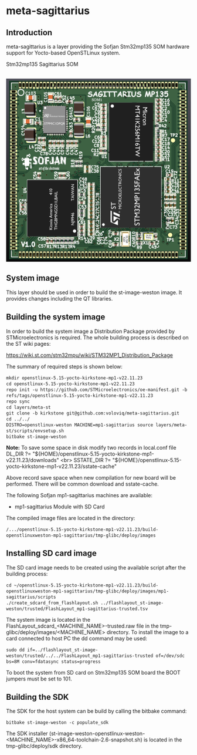 # meta-sagittarius

## Introduction

meta-sagittarius is a layer providing the Sofjan Stm32mp135 SOM hardware support for Yocto-based OpenSTLinux system.

Stm32mp135 Sagittarius SOM<br>
<br>

![Product View](mp13-sagittarius.png) <br>

## System image

This layer should be used in order to build the st-image-weston image. It provides changes including the QT libraries.

## Building the system image

In order to build the system image a Distribution Package provided by STMicroelectronics is required. The whole building process is described on the ST wiki pages:

https://wiki.st.com/stm32mpu/wiki/STM32MP1_Distribution_Package

The summary of required steps is shown below:

```shell
mkdir openstlinux-5.15-yocto-kirkstone-mp1-v22.11.23
cd openstlinux-5.15-yocto-kirkstone-mp1-v22.11.23
repo init -u https://github.com/STMicroelectronics/oe-manifest.git -b refs/tags/openstlinux-5.15-yocto-kirkstone-mp1-v22.11.23
repo sync
cd layers/meta-st
git clone -b kirkstone git@github.com:voloviq/meta-sagittarius.git
cd ../../
DISTRO=openstlinux-weston MACHINE=mp1-sagittarius source layers/meta-st/scripts/envsetup.sh
bitbake st-image-weston
```
**Note:**
To save some space in disk modify two records in local.conf file <br>
DL_DIR ?= "${HOME}/openstlinux-5.15-yocto-kirkstone-mp1-v22.11.23/downloads" <br>
SSTATE_DIR ?= "${HOME}/openstlinux-5.15-yocto-kirkstone-mp1-v22.11.23/sstate-cache" <br>

Above record save space when new compilation for new board will be performed. There will be common download and sstate-cache.

The following Sofjan mp1-sagittarius machines are available:
* mp1-sagittarius Module with SD Card

The compiled image files are located in the directory:

```
/.../openstlinux-5.15-yocto-kirkstone-mp1-v22.11.23/build-openstlinuxweston-mp1-sagittarius/tmp-glibc/deploy/images
```

## Installing SD card image

The SD card image needs to be created using the available script after the building process:

```
cd ~/openstlinux-5.15-yocto-kirkstone-mp1-v22.11.23/build-openstlinuxweston-mp1-sagittarius/tmp-glibc/deploy/images/mp1-sagittarius/scripts
./create_sdcard_from_flashlayout.sh ../flashlayout_st-image-weston/trusted/FlashLayout_mp1-sagittarius-trusted.tsv
```

The system image is located in the FlashLayout_sdcard_<MACHINE_NAME>-trusted.raw file in the tmp-glibc/deploy/images/<MACHINE_NAME> directory. To install the image to a card connected to host PC the dd command may be used:

```
sudo dd if=../flashlayout_st-image-weston/trusted/../../FlashLayout_mp1-sagittarius-trusted of=/dev/sdc bs=8M conv=fdatasync status=progress
```

To boot the system from SD card on Stm32mp135 SOM board the BOOT jumpers must be set to 101.

## Building the SDK

The SDK for the host system can be build by calling the bitbake command:

```shell
bitbake st-image-weston -c populate_sdk
```

The SDK installer (st-image-weston-openstlinux-weston-<MACHINE_NAME>-x86_64-toolchain-2.6-snapshot.sh) is located in the tmp-glibc/deploy/sdk directory.
